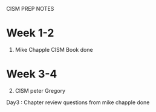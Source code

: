 CISM PREP NOTES 


# Week 1-2 
 1. Mike Chapple CISM Book done

# Week 3-4 
 2. CISM peter Gregory





 Day3 : Chapter review questions from mike chapple done 
